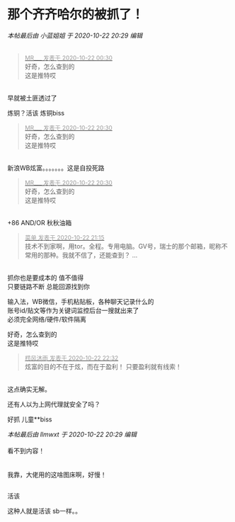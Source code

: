 # 那个齐齐哈尔的被抓了！


<i class="pstatus"> 本帖最后由 小蓝姐姐 于 2020-10-22 20:29 编辑 </i><br />
<br />
<img id="aimg_YqJ3B" onclick="zoom(this, this.src, 0, 0, 0)" class="zoom" src="https://www.picbed.cn/images/2020/10/22/7aec54e736d12f2e3d5e41d8e325ad658435681a.jpg" onmouseover="img_onmouseoverfunc(this)" onload="thumbImg(this)" border="0" alt="" /><br />
<img id="aimg_UzESA" onclick="zoom(this, this.src, 0, 0, 0)" class="zoom" src="https://www.picbed.cn/images/2020/10/22/5bafa40f4bfbfbed8f1fa9ffd5178f31adc31fde.jpg" onmouseover="img_onmouseoverfunc(this)" onload="thumbImg(this)" border="0" alt="" />

<div class="quote"><blockquote><font size="2"><a href="https://www.hostloc.com/forum.php?mod=redirect&amp;goto=findpost&amp;pid=9337857&amp;ptid=757341" target="_blank"><font color="#999999">MR___ 发表于 2020-10-22 00:30</font></a></font><br />
好奇，怎么查到的<br />
这是推特哎</blockquote></div><br />
早就被土匪透过了

炼铜？活该 炼铜biss

<div class="quote"><blockquote><font size="2"><a href="https://www.hostloc.com/forum.php?mod=redirect&amp;goto=findpost&amp;pid=9337857&amp;ptid=757341" target="_blank"><font color="#999999">MR___ 发表于 2020-10-22 20:30</font></a></font><br />
好奇，怎么查到的<br />
这是推特哎</blockquote></div><br />
新浪WB炫富。。。。。。。这是自投死路

<div class="quote"><blockquote><font size="2"><a href="https://www.hostloc.com/forum.php?mod=redirect&amp;goto=findpost&amp;pid=9337857&amp;ptid=757341" target="_blank"><font color="#999999">MR___ 发表于 2020-10-22 20:30</font></a></font><br />
好奇，怎么查到的<br />
这是推特哎</blockquote></div><br />
+86 AND/OR 秋秋油箱

<div class="quote"><blockquote><font size="2"><a href="https://www.hostloc.com/forum.php?mod=redirect&amp;goto=findpost&amp;pid=9338057&amp;ptid=757341" target="_blank"><font color="#999999">菜单 发表于 2020-10-22 21:15</font></a></font><br />
技术不到家啊，用tor。全程。专用电脑。GV号，瑞士的那个邮箱，昵称不常用的那种。我就不信了，还能查到？ ...</blockquote></div><br />
抓你也是要成本的 值不值得<br />
只要链路不断 总能回源找到你

输入法，WB微信，手机粘贴板，各种聊天记录什么的<br />
账号id/贴文等作为关键词监控后台一搜就出来了<br />
必须完全网络/硬件/软件隔离

好奇，怎么查到的<br />
这是推特哎

<div class="quote"><blockquote><font size="2"><a href="https://www.hostloc.com/forum.php?mod=redirect&amp;goto=findpost&amp;pid=9338458&amp;ptid=757341" target="_blank"><font color="#999999">栉风沐雨 发表于 2020-10-22 22:32</font></a></font><br />
炫富的目的不在于炫，而在于盈利！ 只要盈利就有线索！</blockquote></div><br />
这点确实无解。

还有人以为上网代理就安全了吗？ <img src="static/image/smiley/default/titter.gif" smilieid="9" border="0" alt="" /><img id="aimg_h33wx" onclick="zoom(this, this.src, 0, 0, 0)" class="zoom" src="https://cdn.jsdelivr.net/gh/hishis/forum-master/public/images/patch.gif" onmouseover="img_onmouseoverfunc(this)" onload="thumbImg(this)" border="0" alt="" />

好抓 儿童**biss

<i class="pstatus"> 本帖最后由 llmwxt 于 2020-10-22 20:29 编辑 </i><br />
<br />
看不到内容！<br />
<br />
<img src="static/image/smiley/default/lol.gif" smilieid="12" border="0" alt="" /><img src="static/image/smiley/default/lol.gif" smilieid="12" border="0" alt="" /><img src="static/image/smiley/default/lol.gif" smilieid="12" border="0" alt="" /><br />
<br />
我靠，大佬用的这啥图床啊，好慢！

<img id="aimg_ymB9d" onclick="zoom(this, this.src, 0, 0, 0)" class="zoom" src="https://pics7.baidu.com/feed/8cb1cb1349540923b2a47caf02a0a90eb1de4915.jpeg?token=332f6d03e00b47f2b111b6bc1b655541" onmouseover="img_onmouseoverfunc(this)" onload="thumbImg(this)" border="0" alt="" />

活该

这种人就是活该 sb一样。。<img id="aimg_EA9RD" onclick="zoom(this, this.src, 0, 0, 0)" class="zoom" src="https://cdn.jsdelivr.net/gh/hishis/forum-master/public/images/patch.gif" onmouseover="img_onmouseoverfunc(this)" onload="thumbImg(this)" border="0" alt="" />
